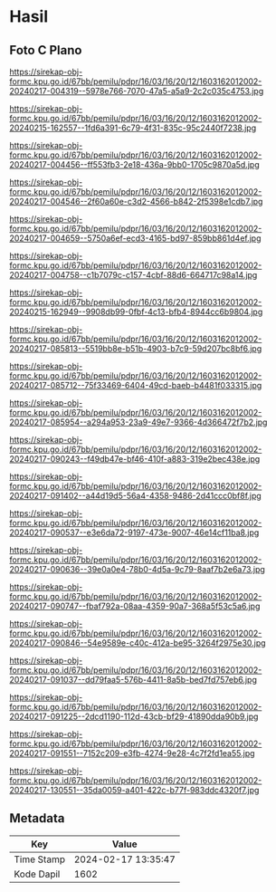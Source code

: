 # Hasil

## Foto C Plano

https://sirekap-obj-formc.kpu.go.id/67bb/pemilu/pdpr/16/03/16/20/12/1603162012002-20240217-004319--5978e766-7070-47a5-a5a9-2c2c035c4753.jpg

https://sirekap-obj-formc.kpu.go.id/67bb/pemilu/pdpr/16/03/16/20/12/1603162012002-20240215-162557--1fd6a391-6c79-4f31-835c-95c2440f7238.jpg

https://sirekap-obj-formc.kpu.go.id/67bb/pemilu/pdpr/16/03/16/20/12/1603162012002-20240217-004456--ff553fb3-2e18-436a-9bb0-1705c9870a5d.jpg

https://sirekap-obj-formc.kpu.go.id/67bb/pemilu/pdpr/16/03/16/20/12/1603162012002-20240217-004546--2f60a60e-c3d2-4566-b842-2f5398e1cdb7.jpg

https://sirekap-obj-formc.kpu.go.id/67bb/pemilu/pdpr/16/03/16/20/12/1603162012002-20240217-004659--5750a6ef-ecd3-4165-bd97-859bb861d4ef.jpg

https://sirekap-obj-formc.kpu.go.id/67bb/pemilu/pdpr/16/03/16/20/12/1603162012002-20240217-004758--c1b7079c-c157-4cbf-88d6-664717c98a14.jpg

https://sirekap-obj-formc.kpu.go.id/67bb/pemilu/pdpr/16/03/16/20/12/1603162012002-20240215-162949--9908db99-0fbf-4c13-bfb4-8944cc6b9804.jpg

https://sirekap-obj-formc.kpu.go.id/67bb/pemilu/pdpr/16/03/16/20/12/1603162012002-20240217-085813--5519bb8e-b51b-4903-b7c9-59d207bc8bf6.jpg

https://sirekap-obj-formc.kpu.go.id/67bb/pemilu/pdpr/16/03/16/20/12/1603162012002-20240217-085712--75f33469-6404-49cd-baeb-b4481f033315.jpg

https://sirekap-obj-formc.kpu.go.id/67bb/pemilu/pdpr/16/03/16/20/12/1603162012002-20240217-085954--a294a953-23a9-49e7-9366-4d366472f7b2.jpg

https://sirekap-obj-formc.kpu.go.id/67bb/pemilu/pdpr/16/03/16/20/12/1603162012002-20240217-090243--f49db47e-bf46-410f-a883-319e2bec438e.jpg

https://sirekap-obj-formc.kpu.go.id/67bb/pemilu/pdpr/16/03/16/20/12/1603162012002-20240217-091402--a44d19d5-56a4-4358-9486-2d41ccc0bf8f.jpg

https://sirekap-obj-formc.kpu.go.id/67bb/pemilu/pdpr/16/03/16/20/12/1603162012002-20240217-090537--e3e6da72-9197-473e-9007-46e14cf11ba8.jpg

https://sirekap-obj-formc.kpu.go.id/67bb/pemilu/pdpr/16/03/16/20/12/1603162012002-20240217-090636--39e0a0e4-78b0-4d5a-9c79-8aaf7b2e6a73.jpg

https://sirekap-obj-formc.kpu.go.id/67bb/pemilu/pdpr/16/03/16/20/12/1603162012002-20240217-090747--fbaf792a-08aa-4359-90a7-368a5f53c5a6.jpg

https://sirekap-obj-formc.kpu.go.id/67bb/pemilu/pdpr/16/03/16/20/12/1603162012002-20240217-090846--54e9589e-c40c-412a-be95-3264f2975e30.jpg

https://sirekap-obj-formc.kpu.go.id/67bb/pemilu/pdpr/16/03/16/20/12/1603162012002-20240217-091037--dd79faa5-576b-4411-8a5b-bed7fd757eb6.jpg

https://sirekap-obj-formc.kpu.go.id/67bb/pemilu/pdpr/16/03/16/20/12/1603162012002-20240217-091225--2dcd1190-112d-43cb-bf29-41890dda90b9.jpg

https://sirekap-obj-formc.kpu.go.id/67bb/pemilu/pdpr/16/03/16/20/12/1603162012002-20240217-091551--7152c209-e3fb-4274-9e28-4c7f2fd1ea55.jpg

https://sirekap-obj-formc.kpu.go.id/67bb/pemilu/pdpr/16/03/16/20/12/1603162012002-20240217-130551--35da0059-a401-422c-b77f-983ddc4320f7.jpg


## Metadata

| Key        | Value               |
| ---------- | ------------------- |
| Time Stamp | 2024-02-17 13:35:47 |
| Kode Dapil | 1602                |



